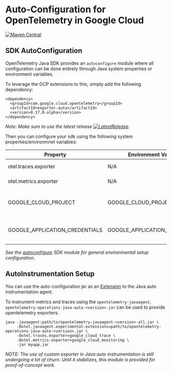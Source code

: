 # Auto-Configuration for OpenTelemetry in Google Cloud

[![Maven Central][maven-image]][maven-url]

## SDK AutoConfiguration

OpenTelemetry Java SDK provides an `autoconfigure` module where all configuration can be done entirely through Java system properties or environment variables.

To leverage the GCP extensions to this, simply add the following dependency:

```
<dependency>
  <groupId>com.google.cloud.opentelemetry</groupId>
  <artifactId>exporter-auto</artifactId>
  <version>0.17.0-alpha</version>
</dependency>
```

*Note: Make sure to use the latest release [![LatestRelease][maven-image]][maven-url].*

Then you can configure your sdk using the following system properties/environmnet variables:

| Property | Environment Variable | Value | Description |
| -------- | -------------------- | ----- | ----------- |
| otel.traces.exporter | N/A | google_cloud_trace | The exporter for traces. |
| otel.metrics.exporter | N/A | google_cloud_monitoring | The exporter for metrics. |
| GOOGLE_CLOUD_PROJECT | GOOGLE_CLOUD_PROJECT | autodiscovered | The project_id to report metrics/traces againt. |
| GOOGLE_APPLICATION_CREDENTIALS | GOOGLE_APPLICATION_CREDENTIALS | autodiscovered | Credentials to use when talking to GCP APIs. |

*See the [autoconfigure][autooconf] SDK module for general environmental setup configuration.*


## AutoInstrumentation Setup

You can use the auto-configuration jar as an [Extension][auto-extensions] to the Java auto instrumentation agent.

To instrument metrics and traces using the `opentelemetry-javaagent`, `opentelemetry-operations-java-auto-<version>.jar` can be used to provide opentelemetry exporters.

```
java -javaagent:path/to/opentelemetry-javaagent-<version>-all.jar \
     -Dotel.javaagent.experimental.extensions=path/to/opentelemetry-operations-java-auto-<version>.jar \
     -Dotel.traces.exporter=google_cloud_trace \
     -Dotel.metrics.exporter=google_cloud_monitoring \
     -jar myapp.jar
```


*NOTE: The use of custom exporter in Java auto instrumentation is still undergoing a lot of churn.  Until it stabilizes, this module is provided for proof-of-concept work.*

[autooconf]: https://github.com/open-telemetry/opentelemetry-java/tree/main/sdk-extensions/autoconfigure
[auto-extensions]: https://github.com/open-telemetry/opentelemetry-java-instrumentation/blob/main/examples/extension/README.md
[maven-image]: https://maven-badges.herokuapp.com/maven-central/com.google.cloud.opentelemetry/exporter-auto/badge.svg
[maven-url]: https://maven-badges.herokuapp.com/maven-central/com.google.cloud.opentelemetry/exporter-auto
